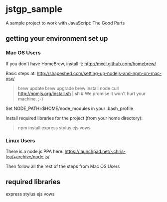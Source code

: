 jstgp_sample
============

A sample project to work with JavaScript: The Good Parts

getting your environment set up
-------------------------------

### Mac OS Users ###

If you don't have HomeBrew, install it: http://mxcl.github.com/homebrew/

Basic steps at: http://shapeshed.com/setting-up-nodejs-and-npm-on-mac-osx/

> brew update
> brew upgrade
> brew install node
> curl http://npmjs.org/install.sh | sh  # We promise it won't hurt your machine.  ;-)

Set NODE_PATH=$HOME/node_modules in your .bash_profile

Install required libraries for the project (from your home directory):

> npm install express stylus ejs vows

### Linux Users ###

There is a node.js PPA here: https://launchpad.net/~chris-lea/+archive/node.js/

Then follow all the rest of the steps from Mac OS Users

required libraries
------------------
express
stylus
ejs
vows